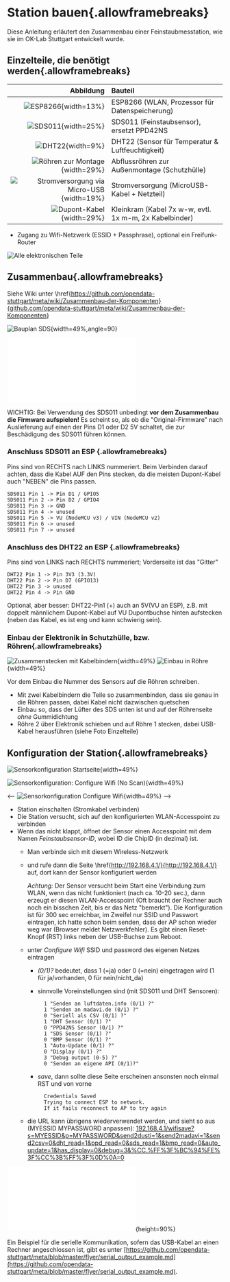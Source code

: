 # Station bauen{.allowframebreaks}

Diese Anleitung erläutert den Zusammenbau einer Feinstaubmesstation, wie sie im OK-Lab Stuttgart entwickelt wurde.  

## Einzelteile, die benötigt werden{.allowframebreaks}

|Abbildung|Bauteil|
|-----------------------------------------------:|:-----------------------------------------|
|![ESP8266](images/sensor/esp8266.jpg){width=13%} <!--  * PPD42NS (Feinstaubsensor) [](images/sensor/ppd.jpg)  -->|ESP8266 (WLAN, Prozessor für Datenspeicherung)|
|![SDS011](images/sensor/sds011.jpg){width=25%}|SDS011 (Feinstaubsensor), ersetzt PPD42NS|
|<!-- ![DHT22](images/sensor/dht22.jpg){width=19%} -->![DHT22](images/sensor/DHT22.jpg){width=9%}|DHT22 (Sensor für Temperatur & Luftfeuchtigkeit)|
|<!-- ![Röhren zur Montage](images/sensor/roehren.jpg){width=49%} -->![Röhren zur Montage](images/sensor/twotubes.jpg){width=29%}|Abflussröhren zur Außenmontage (Schutzhülle)|
|<!-- ![Stromversorgung via Micro-USB](images/sensor/usbcharger.jpg){width=49%} -->![Stromversorgung via Micro-USB](images/sensor/usb_plug_cable.jpg){width=19%}|Stromversorgung (MicroUSB-Kabel + Netzteil)|
|![Dupont-Kabel](images/sensor/cable_dupont.jpg){width=29%}|Kleinkram (Kabel 7x w-w, evtl. 1x m-m, 2x Kabelbinder)|

* Zugang zu Wifi-Netzwerk (ESSID + Passphrase), optional ein Freifunk-Router

![Alle elektronischen Teile](images/sensor/all_electronic_parts.jpg)


## Zusammenbau{.allowframebreaks}

Siehe Wiki unter \href{https://github.com/opendata-stuttgart/meta/wiki/Zusammenbau-der-Komponenten}{github.com/opendata-stuttgart/meta/wiki/Zusammenbau-der-Komponenten}

![Bauplan SDS](../files/nodemcu-v3-schaltplan-sds011.jpg){width=49%,angle=90}

![Elektronik zusammengebaut für Station](images/sensor/assembled2_annot_150dpi.pdf)

<!-- Für die Montage der einzelnen Komponenten empfehlen sich Dupont-Kabel mit ca. 20 cm Länge (siehe Bestellliste). -->
WICHTIG: Bei Verwendung des SDS011 unbedingt **vor dem Zusammenbau die Firmware aufspielen!**
Es scheint so, als ob die "Original-Firmware" nach Auslieferung auf einen der Pins D1 oder D2 5V schaltet, die zur Beschädigung des SDS011 führen können.

<!-- --- -->

### Anschluss SDS011 an ESP {.allowframebreaks}

Pins sind von RECHTS nach LINKS nummeriert. Beim Verbinden darauf achten, dass die Kabel AUF den Pins stecken, da die meisten Dupont-Kabel auch "NEBEN" die Pins passen.

    SDS011 Pin 1 -> Pin D1 / GPIO5
    SDS011 Pin 2 -> Pin D2 / GPIO4
    SDS011 Pin 3 -> GND
    SDS011 Pin 4 -> unused
    SDS011 Pin 5 -> VU (NodeMCU v3) / VIN (NodeMCU v2)
    SDS011 Pin 6 -> unused
    SDS011 Pin 7 -> unused

<!-- --- -->

### Anschluss des DHT22 an ESP {.allowframebreaks}

Pins sind von LINKS nach RECHTS nummeriert; Vorderseite ist das "Gitter"

    DHT22 Pin 1 -> Pin 3V3 (3.3V)
    DHT22 Pin 2 -> Pin D7 (GPIO13)
    DHT22 Pin 3 -> unused
    DHT22 Pin 4 -> Pin GND

Optional, aber besser: DHT22-Pin1 (+) auch an 5V(VU an ESP), z.B. mit doppelt männlichem Dupont-Kabel auf VU Dupontbuchse hinten aufstecken (neben das Kabel, es ist eng und kann schwierig sein).

<!-- --- -->

### Einbau der Elektronik in Schutzhülle, bzw. Röhren{.allowframebreaks}

![Zusammenstecken mit Kabelbindern](images/sensor/assembled_fixed.jpg){width=49%}
![Einbau in Röhre](images/sensor/assembled_fixed_in1tube.jpg){width=49%}

Vor dem Einbau die Nummer des Sensors auf die Röhren schreiben.
* Mit zwei Kabelbindern die Teile so zusammenbinden, dass sie genau in die Röhren passen, dabei Kabel nicht dazwischen quetschen
* Einbau so, dass der Lüfter des SDS unten ist und auf der Röhrenseite *ohne* Gummidichtung
* Röhre 2 über Elektronik schieben und auf Röhre 1 stecken, dabei USB-Kabel herausführen (siehe Foto Einzelteile)

## Konfiguration der Station{.allowframebreaks}

![Sensorkonfiguration Startseite](images/wificonfig-01.png){width=49%}

![Sensorkonfiguration: Configure Wifi (No Scan)](images/wificonfig-02.png){width=49%}

<-- ![Sensorkonfiguration Configure Wifi](images/wificonfig-03.png){width=49%} -->


* Station einschalten (Stromkabel verbinden)
* Die Station versucht, sich auf den konfigurierten WLAN-Accesspoint zu verbinden
* Wenn das nicht klappt, öffnet der Sensor einen Accesspoint mit dem Namen *Feinstaubsensor-ID*, wobei ID die ChipID (in dezimal) ist.
    * Man verbinde sich mit diesem Wireless-Netzwerk
    * und rufe dann die Seite \href{http://192.168.4.1/}{http://192.168.4.1/} auf, dort kann der Sensor konfiguriert werden
    
        *Achtung:* Der Sensor versucht beim Start eine Verbindung zum WLAN, wenn das nicht funktioniert (nach ca. 10-20 sec.), dann erzeugt er diesen WLAN-Accesspoint (Oft braucht der Rechner auch noch ein bisschen Zeit, bis er das Netz "bemerkt"). Die Konfiguration ist für 300 sec erreichbar, im Zweifel nur SSID und Passwort eintragen, ich hatte schon beim senden, dass der AP schon wieder weg war (Browser meldet Netzwerkfehler). Es gibt einen Reset-Knopf (RST) links neben der USB-Buchse zum Reboot.
    * unter *Configure Wifi* SSID und password des eigenen Netzes eintragen
        * *(0/1)?* bedeutet, dass 1 (=ja) oder 0 (=nein) eingetragen wird (1 für ja/vorhanden, 0 für nein/nicht_da)
        * sinnvolle Voreinstellungen sind (mit SDS011 und DHT Sensoren):

                1 "Senden an luftdaten.info (0/1) ?"
                1 "Senden an madavi.de (0/1) ?"
                0 "Seriell als CSV (0/1) ?"
                1 "DHT Sensor (0/1) ?"
                0 "PPD42NS Sensor (0/1) ?"
                1 "SDS Sensor (0/1) ?"
                0 "BMP Sensor (0/1) ?"
                1 "Auto-Update (0/1) ?"
                0 "Display (0/1) ?"
                3 "Debug output (0-5) ?"
                0 "Senden an eigene API (0/1)?"
    
        * *save*, dann sollte diese Seite erscheinen ansonsten noch einmal RST und von vorne
	
                Credentials Saved
                Trying to connect ESP to network.
                If it fails reconnect to AP to try again

	* die URL kann übrigens wiederverwendet werden, und sieht so aus (MYESSID MYPASSWORD anpassen):
	  [192.168.4.1/wifisave?s=MYESSID&p=MYPASSWORD&send2dusti=1&send2madavi=1&send2csv=0&dht_read=1&ppd_read=0&sds_read=1&bmp_read=0&auto_update=1&has_display=0&debug=3&%CC.%FF%3F%BC%94%FE%3F%CC%3B%FF%3F%0D%0A=0](http://192.168.4.1/wifisave?s=MYESSID&p=MYPASSWORD&send2dusti=1&send2madavi=1&send2csv=0&dht_read=1&ppd_read=0&sds_read=1&bmp_read=0&auto_update=1&has_display=0&debug=3&%CC.%FF%3F%BC%94%FE%3F%CC%3B%FF%3F%0D%0A=0)

![Ablaufplan Konfiguration mittels "Wificonfig"](../images/wificonfig/wificonfig_schema.pdf){height=90%}

Ein Beispiel für die serielle Kommunikation, sofern das USB-Kabel an einen Rechner angeschlossen ist, gibt es unter
[https://github.com/opendata-stuttgart/meta/blob/master/flyer/serial_output_example.md](https://github.com/opendata-stuttgart/meta/blob/master/flyer/serial_output_example.md).